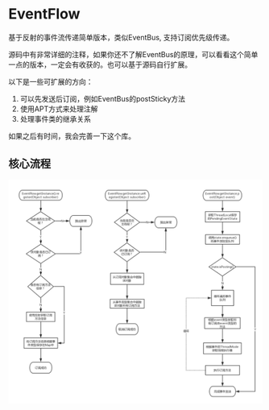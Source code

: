 # EventFlow
基于反射的事件流传递简单版本，类似EventBus, 支持订阅优先级传递。

源码中有非常详细的注释，如果你还不了解EventBus的原理，可以看看这个简单一点的版本，一定会有收获的。也可以基于源码自行扩展。

以下是一些可扩展的方向：

 1. 可以先发送后订阅，例如EventBus的postSticky方法
 2. 使用APT方式来处理注解
 3. 处理事件类的继承关系
 
如果之后有时间，我会完善一下这个库。

## 核心流程
![](EventFlow.png)
